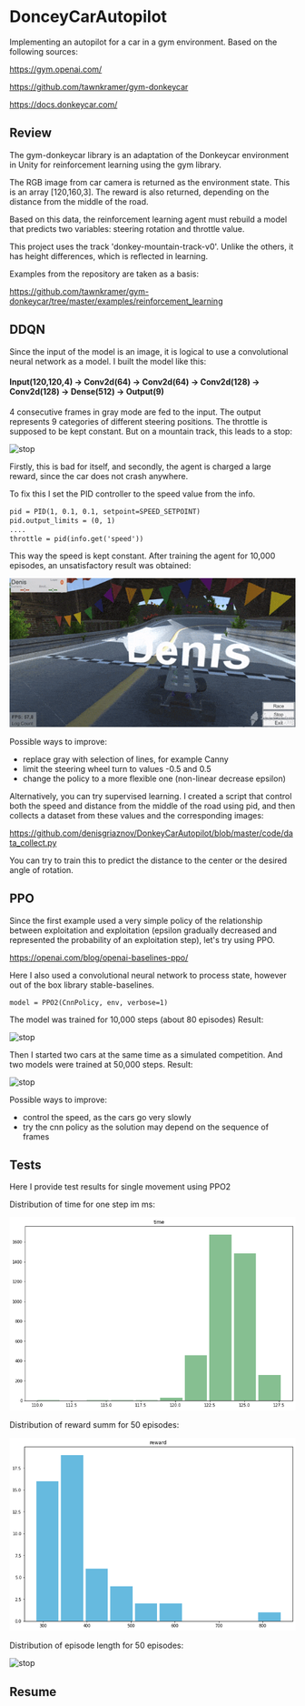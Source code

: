 # DonceyCarAutopilot

Implementing an autopilot for a car in a gym environment. Based on the following sources:

https://gym.openai.com/

https://github.com/tawnkramer/gym-donkeycar

https://docs.donkeycar.com/

## Review

The gym-donkeycar library is an adaptation of the Donkeycar environment in Unity for reinforcement learning using the gym library.

The RGB image from car camera is returned as the environment state. This is an array [120,160,3]. The reward is also returned, depending on the distance from the middle of the road. 

Based on this data, the reinforcement learning agent must rebuild a model that predicts two variables: steering rotation and throttle value.

This project uses the track 'donkey-mountain-track-v0'. Unlike the others, it has height differences, which is reflected in learning.

Examples from the repository are taken as a basis:

https://github.com/tawnkramer/gym-donkeycar/tree/master/examples/reinforcement_learning

## DDQN

Since the input of the model is an image, it is logical to use a convolutional neural network as a model.
I built the model like this:

#### Input(120,120,4) -> Conv2d(64) -> Conv2d(64) -> Conv2d(128) -> Conv2d(128) -> Dense(512) -> Output(9)

4 consecutive frames in gray mode are fed to the input. The output represents 9 categories of different steering positions. The throttle is supposed to be kept constant. But on a mountain track, this leads to a stop:

![stop](/images/zerospeed.gif)

Firstly, this is bad for itself, and secondly, the agent is charged a large reward, since the car does not crash anywhere.

To fix this I set the PID controller to the speed value from the info.

    pid = PID(1, 0.1, 0.1, setpoint=SPEED_SETPOINT)
    pid.output_limits = (0, 1)
    ....
    throttle = pid(info.get('speed'))

This way the speed is kept constant. After training the agent for 10,000 episodes, an unsatisfactory result was obtained:

![stop](/images/testddqn.gif)

Possible ways to improve:

- replace gray with selection of lines, for example Canny
- limit the steering wheel turn to values -0.5 and 0.5
- change the policy to a more flexible one (non-linear decrease epsilon)

Alternatively, you can try supervised learning. I created a script that control both the speed and distance from the middle of the road using pid, and then collects a dataset from these values and the corresponding images:

https://github.com/denisgriaznov/DonkeyCarAutopilot/blob/master/code/data_collect.py

You can try to train this to predict the distance to the center or the desired angle of rotation.



## PPO


Since the first example used a very simple policy of the relationship between exploitation and exploitation (epsilon gradually decreased and represented the probability of an exploitation step), let's try using PPO.

https://openai.com/blog/openai-baselines-ppo/

Here I also used a convolutional neural network to process state, however out of the box library stable-baselines.

    model = PPO2(CnnPolicy, env, verbose=1)

The model was trained for 10,000 steps (about 80 episodes)
Result:

![stop](/images/testppo.gif)

Then I started two cars at the same time as a simulated competition. And two models were trained at 50,000 steps.
Result:

![stop](/images/testcompetition.gif)

Possible ways to improve:

- control the speed, as the cars go very slowly
- try the cnn policy as the solution may depend on the sequence of frames

## Tests

Here I provide test results for single movement using PPO2

Distribution of time for one step im ms:

![stop](/images/timedist.png)

Distribution of reward summ for 50 episodes:

![stop](/images/rewarddist.png)

Distribution of episode length for 50 episodes:

![stop](/images/lenedist.png)




## Resume
